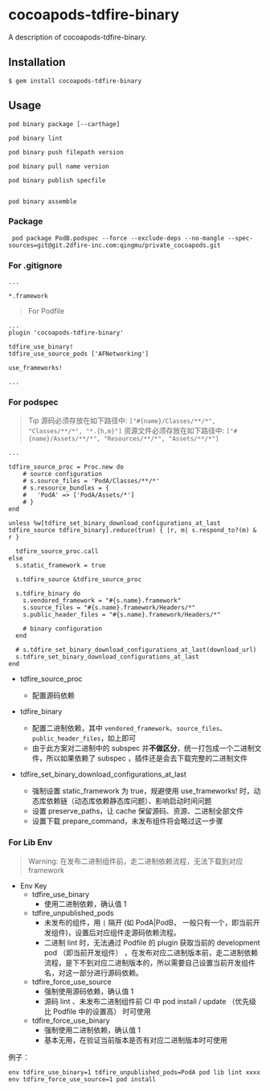 # cocoapods-tdfire-binary

A description of cocoapods-tdfire-binary.

## Installation

    $ gem install cocoapods-tdfire-binary

## Usage

```
pod binary package [--carthage]

pod binary lint 

pod binary push filepath version

pod binary pull name version 

pod binary publish specfile


pod binary assemble
```
### Package

```
 pod package PodB.podspec --force --exclude-deps --no-mangle --spec-sources=git@git.2dfire-inc.com:qingmu/private_cocoapods.git 
```

### For .gitignore

```
...

*.framework
```

> For Podfile

```
...
plugin 'cocoapods-tdfire-binary'

tdfire_use_binary!
tdfire_use_source_pods ['AFNetworking']

use_frameworks!

...

```

### For podspec

> Tip
> 源码必须存放在如下路径中: `["#{name}/Classes/**/*", "Classes/**/*", "*.{h,m}"]`
> 资源文件必须存放在如下路径中: `["#{name}/Assets/**/*", "Resources/**/*", "Assets/**/*"]`



```
...

tdfire_source_proc = Proc.new do
    # source configuration
    # s.source_files = 'PodA/Classes/**/*'
    # s.resource_bundles = {
    #   'PodA' => ['PodA/Assets/*']
    # }
end

unless %w[tdfire_set_binary_download_configurations_at_last tdfire_source tdfire_binary].reduce(true) { |r, m| s.respond_to?(m) & r }
    
  tdfire_source_proc.call
else
  s.static_framework = true

  s.tdfire_source &tdfire_source_proc
  
  s.tdfire_binary do 
    s.vendored_framework = "#{s.name}.framework"
    s.source_files = "#{s.name}.framework/Headers/*"
    s.public_header_files = "#{s.name}.framework/Headers/*"

    # binary configuration
  end
  
  # s.tdfire_set_binary_download_configurations_at_last(download_url)
  s.tdfire_set_binary_download_configurations_at_last
end

```

- tdfire_source_proc
  - 配置源码依赖

- tdfire_binary
  - 配置二进制依赖，其中 `vendored_framework`、`source_files`、`public_header_files`，如上即可
  - 由于此方案对二进制中的 subspec 并**不做区分**，统一打包成一个二进制文件，所以如果依赖了 subspec ，插件还是会去下载完整的二进制文件

- tdfire_set_binary_download_configurations_at_last
  - 强制设置 static_framework 为 true，规避使用 use_frameworks! 时，动态库依赖链（动态库依赖静态库问题）、影响启动时间问题
  - 设置 preserve_paths，让 cache 保留源码、资源、二进制全部文件
  - 设置下载 prepare_command，未发布组件将会略过这一步骤

### For Lib Env

> Warning: 在发布二进制组件前，走二进制依赖流程，无法下载到对应 framework


- Env Key
  - tdfire_use_binary
    - 使用二进制依赖，确认值 1
  - tdfire_unpublished_pods 
    - 未发布的组件，用 `|` 隔开 (如 PodA|PodB， 一般只有一个，即当前开发组件)，设置后对应组件走源码依赖流程。
    - 二进制 lint 时，无法通过 Podfile 的 plugin 获取当前的 development pod （即当前开发组件） ，在发布对应二进制版本前，走二进制依赖流程，是下不到对应二进制版本的，所以需要自己设置当前开发组件名，对这一部分进行源码依赖。
  - tdfire_force_use_source
    - 强制使用源码依赖，确认值 1
    - 源码 lint 、未发布二进制组件前 CI 中 pod install / update （优先级比 Podfile 中的设置高） 时可使用 
  - tdfire_force_use_binary
    - 强制使用二进制依赖，确认值 1
    - 基本无用，在验证当前版本是否有对应二进制版本时可使用
  

例子：

```
env tdfire_use_binary=1 tdfire_unpublished_pods=PodA pod lib lint xxxx
env tdfire_force_use_source=1 pod install
```